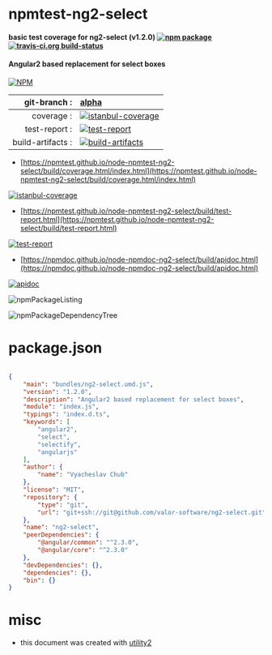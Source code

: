 # npmtest-ng2-select

#### basic test coverage for  ng2-select (v1.2.0)  [![npm package](https://img.shields.io/npm/v/npmtest-ng2-select.svg?style=flat-square)](https://www.npmjs.org/package/npmtest-ng2-select) [![travis-ci.org build-status](https://api.travis-ci.org/npmtest/node-npmtest-ng2-select.svg)](https://travis-ci.org/npmtest/node-npmtest-ng2-select)

#### Angular2 based replacement for select boxes

[![NPM](https://nodei.co/npm/ng2-select.png?downloads=true&downloadRank=true&stars=true)](https://www.npmjs.com/package/ng2-select)

| git-branch : | [alpha](https://github.com/npmtest/node-npmtest-ng2-select/tree/alpha)|
|--:|:--|
| coverage : | [![istanbul-coverage](https://npmtest.github.io/node-npmtest-ng2-select/build/coverage.badge.svg)](https://npmtest.github.io/node-npmtest-ng2-select/build/coverage.html/index.html)|
| test-report : | [![test-report](https://npmtest.github.io/node-npmtest-ng2-select/build/test-report.badge.svg)](https://npmtest.github.io/node-npmtest-ng2-select/build/test-report.html)|
| build-artifacts : | [![build-artifacts](https://npmtest.github.io/node-npmtest-ng2-select/glyphicons_144_folder_open.png)](https://github.com/npmtest/node-npmtest-ng2-select/tree/gh-pages/build)|

- [https://npmtest.github.io/node-npmtest-ng2-select/build/coverage.html/index.html](https://npmtest.github.io/node-npmtest-ng2-select/build/coverage.html/index.html)

[![istanbul-coverage](https://npmtest.github.io/node-npmtest-ng2-select/build/screenCapture.buildCi.browser.%252Ftmp%252Fbuild%252Fcoverage.lib.html.png)](https://npmtest.github.io/node-npmtest-ng2-select/build/coverage.html/index.html)

- [https://npmtest.github.io/node-npmtest-ng2-select/build/test-report.html](https://npmtest.github.io/node-npmtest-ng2-select/build/test-report.html)

[![test-report](https://npmtest.github.io/node-npmtest-ng2-select/build/screenCapture.buildCi.browser.%252Ftmp%252Fbuild%252Ftest-report.html.png)](https://npmtest.github.io/node-npmtest-ng2-select/build/test-report.html)

- [https://npmdoc.github.io/node-npmdoc-ng2-select/build/apidoc.html](https://npmdoc.github.io/node-npmdoc-ng2-select/build/apidoc.html)

[![apidoc](https://npmdoc.github.io/node-npmdoc-ng2-select/build/screenCapture.buildCi.browser.%252Ftmp%252Fbuild%252Fapidoc.html.png)](https://npmdoc.github.io/node-npmdoc-ng2-select/build/apidoc.html)

![npmPackageListing](https://npmtest.github.io/node-npmtest-ng2-select/build/screenCapture.npmPackageListing.svg)

![npmPackageDependencyTree](https://npmtest.github.io/node-npmtest-ng2-select/build/screenCapture.npmPackageDependencyTree.svg)



# package.json

```json

{
    "main": "bundles/ng2-select.umd.js",
    "version": "1.2.0",
    "description": "Angular2 based replacement for select boxes",
    "module": "index.js",
    "typings": "index.d.ts",
    "keywords": [
        "angular2",
        "select",
        "selectify",
        "angularjs"
    ],
    "author": {
        "name": "Vyacheslav Chub"
    },
    "license": "MIT",
    "repository": {
        "type": "git",
        "url": "git+ssh://git@github.com/valor-software/ng2-select.git"
    },
    "name": "ng2-select",
    "peerDependencies": {
        "@angular/common": "^2.3.0",
        "@angular/core": "^2.3.0"
    },
    "devDependencies": {},
    "dependencies": {},
    "bin": {}
}
```



# misc
- this document was created with [utility2](https://github.com/kaizhu256/node-utility2)
